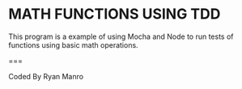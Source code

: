 MATH FUNCTIONS USING TDD
===

This program is a example of using Mocha and Node to run tests of functions using basic math operations.

===

Coded By Ryan Manro


